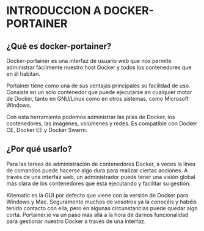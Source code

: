 # INTRODUCCION A DOCKER-PORTAINER

## ¿Qué es docker-portainer?

 Docker-portainer es una interfaz de usuario web que nos permite administrar fácilmente nuestro host Docker y todos los contenedores que en él habitan.
 
 Portainer tiene como una de sus ventajas principales su facilidad de uso. Consiste en un solo contenedor que puede ejecutarse en cualquier motor de Docker, tanto en GNU/Linux como en otros sistemas, como Microsoft Windows.
 
 Con esta herramienta podemos administrar las pilas de Docker, los contenedores, las imágenes, volúmenes y redes. Es compatible con Docker CE, Docker EE y Docker Swarm.
 

## ¿Por qué usarlo?

Para las tareas de administración de contenedores Docker, a veces la línea de comandos puede hacerse algo dura para realizar ciertas acciones. A través de una interfaz web, un administrador puede tener una visión global más clara de los contenedores que está ejecutando y facilitar su gestión.

Kitematic es la GUI por defecto que viene con la versión de Docker para Windows y Mac. Seguramente muchos de vosotros ya la conocéis y habéis tenido contacto con ella, pero en algunas circunstancias puede quedar algo corta.   Portainer.io va un paso más allá a la hora de darnos funcionalidad para gestionar nuestro Docker a través de una interfaz.
